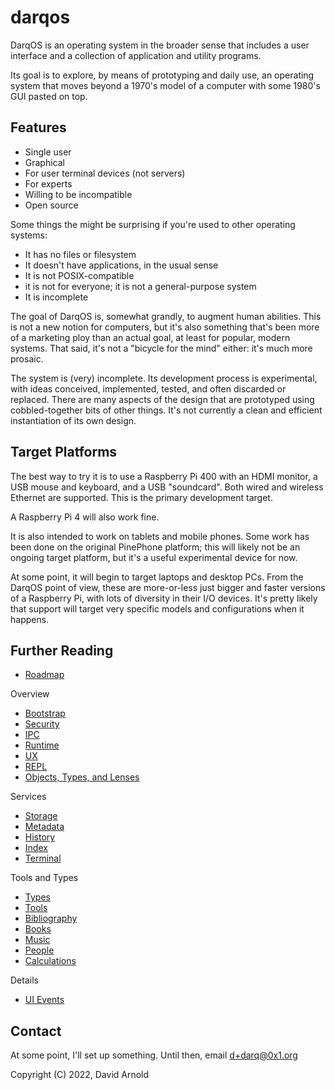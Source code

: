 # darqos

DarqOS is an operating system in the broader sense that includes a user 
interface and a collection of application and utility programs.

Its goal is to explore, by means of prototyping and daily use, an operating
system that moves beyond a 1970's model of a computer with some 1980's
GUI pasted on top.

## Features
* Single user
* Graphical
* For user terminal devices (not servers)
* For experts
* Willing to be incompatible
* Open source

Some things the might be surprising if you're used to other operating
systems:
* It has no files or filesystem
* It doesn't have applications, in the usual sense
* It is not POSIX-compatible
* it is not for everyone; it is not a general-purpose system
* It is incomplete

The goal of DarqOS is, somewhat grandly, to augment human abilities.  This
is not a new notion for computers, but it's also something that's been
more of a marketing ploy than an actual goal, at least for popular,
modern systems.  That said, it's not a "bicycle for the mind" either:
it's much more prosaic.

The system is (very) incomplete.  Its development process is
experimental, with ideas conceived, implemented, tested, and often
discarded or replaced.  There are many aspects of the design that are
prototyped using cobbled-together bits of other things.  It's not
currently a clean and efficient instantiation of its own design.

## Target Platforms

The best way to try it is to use a Raspberry Pi 400 with an HDMI monitor,
a USB mouse and keyboard, and a USB "soundcard".  Both wired and 
wireless Ethernet are supported.  This is the primary development target.

A Raspberry Pi 4 will also work fine.

It is also intended to work on tablets and mobile phones.  Some work
has been done on the original PinePhone platform; this will likely
not be an ongoing target platform, but it's a useful experimental
device for now.

At some point, it will begin to target laptops and desktop PCs.  From
the DarqOS point of view, these are more-or-less just bigger and
faster versions of a Raspberry Pi, with lots of diversity in their
I/O devices.  It's pretty likely that support will target very specific
models and configurations when it happens.

## Further Reading

* [Roadmap](doc/roadmap.md)

Overview

* [Bootstrap](doc/bootstrap.md)
* [Security](doc/security.md)
* [IPC](doc/ipc.md)
* [Runtime](doc/runtime.md)
* [UX](doc/ux.md)
* [REPL](doc/repl.md)
* [Objects, Types, and Lenses](doc/object.md)

Services

* [Storage](doc/blob.md)
* [Metadata](doc/metadata.md)
* [History](doc/history.md)
* [Index](doc/index.md) 
* [Terminal](doc/terminal.md)

Tools and Types

* [Types](doc/types.md)
* [Tools](doc/tools.md)
* [Bibliography](doc/bib.md)
* [Books](doc/book.md)
* [Music](doc/music-player.md)
* [People](doc/pim.md)
* [Calculations](doc/calculation.md)

Details

* [UI Events](doc/input-events.md)

## Contact

At some point, I'll set up something.  Until then, email d+darq@0x1.org


Copyright (C) 2022, David Arnold

